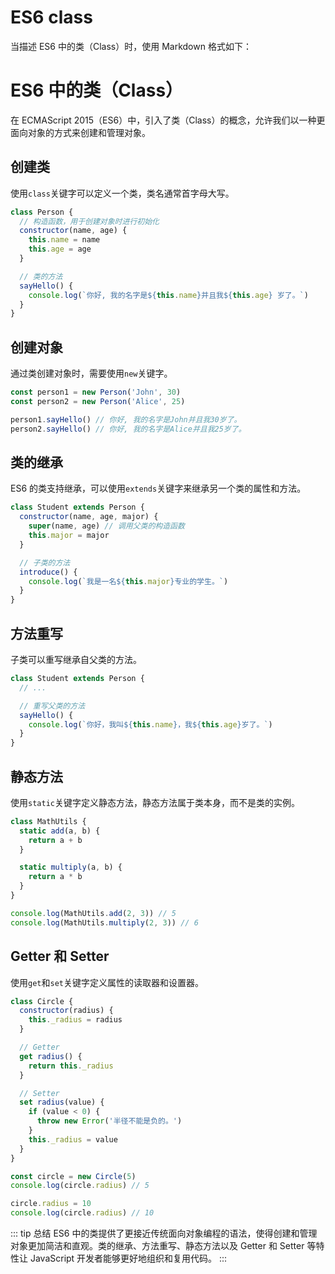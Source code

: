 # ES6 class

当描述 ES6 中的类（Class）时，使用 Markdown 格式如下：

# ES6 中的类（Class）

在 ECMAScript 2015（ES6）中，引入了类（Class）的概念，允许我们以一种更面向对象的方式来创建和管理对象。

## 创建类

使用`class`关键字可以定义一个类，类名通常首字母大写。

```js
class Person {
  // 构造函数，用于创建对象时进行初始化
  constructor(name, age) {
    this.name = name
    this.age = age
  }

  // 类的方法
  sayHello() {
    console.log(`你好, 我的名字是${this.name}并且我${this.age} 岁了。`)
  }
}
```

## 创建对象

通过类创建对象时，需要使用`new`关键字。

```js
const person1 = new Person('John', 30)
const person2 = new Person('Alice', 25)

person1.sayHello() // 你好, 我的名字是John并且我30岁了。
person2.sayHello() // 你好, 我的名字是Alice并且我25岁了。
```

## 类的继承

ES6 的类支持继承，可以使用`extends`关键字来继承另一个类的属性和方法。

```js
class Student extends Person {
  constructor(name, age, major) {
    super(name, age) // 调用父类的构造函数
    this.major = major
  }

  // 子类的方法
  introduce() {
    console.log(`我是一名${this.major}专业的学生。`)
  }
}
```

## 方法重写

子类可以重写继承自父类的方法。

```js
class Student extends Person {
  // ...

  // 重写父类的方法
  sayHello() {
    console.log(`你好，我叫${this.name}，我${this.age}岁了。`)
  }
}
```

## 静态方法

使用`static`关键字定义静态方法，静态方法属于类本身，而不是类的实例。

```js
class MathUtils {
  static add(a, b) {
    return a + b
  }

  static multiply(a, b) {
    return a * b
  }
}

console.log(MathUtils.add(2, 3)) // 5
console.log(MathUtils.multiply(2, 3)) // 6
```

## Getter 和 Setter

使用`get`和`set`关键字定义属性的读取器和设置器。

```js
class Circle {
  constructor(radius) {
    this._radius = radius
  }

  // Getter
  get radius() {
    return this._radius
  }

  // Setter
  set radius(value) {
    if (value < 0) {
      throw new Error('半径不能是负的。')
    }
    this._radius = value
  }
}

const circle = new Circle(5)
console.log(circle.radius) // 5

circle.radius = 10
console.log(circle.radius) // 10
```

::: tip 总结
ES6 中的类提供了更接近传统面向对象编程的语法，使得创建和管理对象更加简洁和直观。类的继承、方法重写、静态方法以及 Getter 和 Setter 等特性让 JavaScript 开发者能够更好地组织和复用代码。
:::
